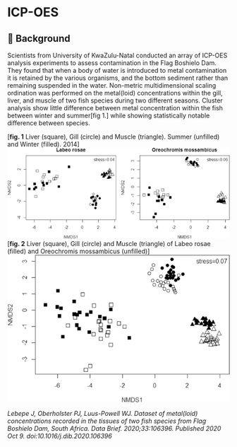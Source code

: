 # ICP-OES

## :thought_balloon: Background 
Scientists from  University of KwaZulu-Natal conducted an array of ICP-OES analysis experiments to assess contamination in the Flag Boshielo Dam. They found that when a body of water is introduced to metal contamination it is retained by the various organisms, and the bottom sediment rather than remaining suspended in the water. Non-metric multidimensional scaling ordination was performed on the metal(loid) concentrations within the gill, liver, and muscle of two fish species during two different seasons. Cluster analysis show little difference between metal concentration within the fish between winter and summer[fig 1.] while showing statistically notable difference between species.  

[**fig. 1** Liver (square), Gill (circle) and Muscle (triangle). Summer (unfilled) and Winter (filled). 2014]
<img src="img/fig1.jpg">
[**fig. 2**  Liver (square), Gill (circle) and Muscle (triangle) of Labeo rosae (filled) and Oreochromis mossambicus (unfilled)]
<img src="img/fig2.jpg">


 



*Lebepe J, Oberholster PJ, Luus-Powell WJ. Dataset of metal(loid) concentrations recorded in the tissues of two fish species from Flag Boshielo Dam, South Africa. Data Brief. 2020;33:106396. Published 2020 Oct 9. doi:10.1016/j.dib.2020.106396*